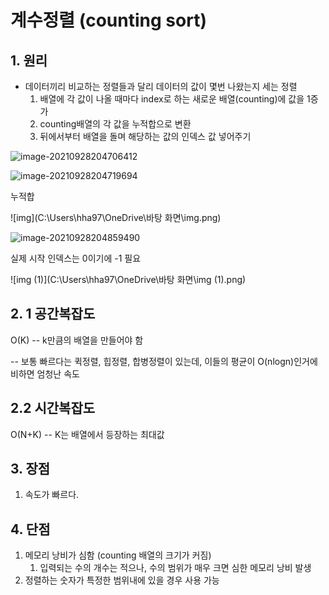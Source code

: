 # 계수정렬 (counting sort)

## 1. 원리

- 데이터끼리 비교하는 정렬들과 달리 데이터의 값이 몇번 나왔는지 세는 정렬
  1. 배열에 각 값이 나올 때마다 index로 하는 새로운 배열(counting)에 값을 1증가
  2. counting배열의 각 값을 누적합으로 변환
  3. 뒤에서부터 배열을 돌며 해당하는 값의 인덱스 값 넣어주기

![image-20210928204706412](C:\Users\hha97\AppData\Roaming\Typora\typora-user-images\image-20210928204706412.png)

![image-20210928204719694](C:\Users\hha97\AppData\Roaming\Typora\typora-user-images\image-20210928204719694.png)

누적합

![img](C:\Users\hha97\OneDrive\바탕 화면\img.png)

![image-20210928204859490](C:\Users\hha97\AppData\Roaming\Typora\typora-user-images\image-20210928204859490.png)

실제 시작 인덱스는 0이기에 -1 필요

![img (1)](C:\Users\hha97\OneDrive\바탕 화면\img (1).png)

## 2. 1 공간복잡도

O(K) -- k만큼의 배열을 만들어야 함

-- 보통 빠르다는 퀵정렬, 힙정렬, 합병정렬이 있는데, 이들의 평균이 O(nlogn)인거에 비하면 엄청난 속도

## 2.2 시간복잡도

O(N+K) -- K는 배열에서 등장하는 최대값

## 3. 장점

1. 속도가 빠르다.

## 4. 단점

1. 메모리 낭비가 심함 (counting 배열의 크기가 커짐)
   1. 입력되는 수의 개수는 적으나, 수의 범위가 매우 크면 심한 메모리 낭비 발생
2. 정렬하는 숫자가 특정한 범위내에 있을 경우 사용 가능

